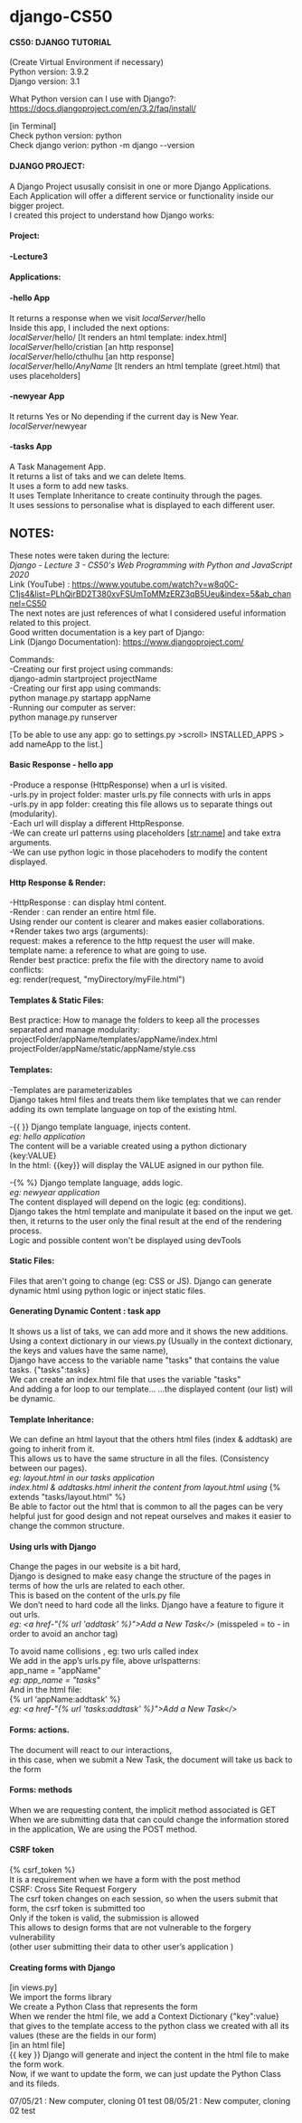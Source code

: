 # django-CS50
#### CS50: DJANGO TUTORIAL

(Create Virtual Environment if necessary)      
Python version: 3.9.2    
Django version: 3.1

What Python version can I use with Django?:    
https://docs.djangoproject.com/en/3.2/faq/install/

[in Terminal]    
Check python version: python    
Check django verion: python -m django --version


#### DJANGO PROJECT:
A Django Project ususally consisit in one or more Django Applications.   
Each Application will offer a different service or functionality inside our bigger project.   
I created this project to understand how Django works:   

#### Project:
#### -Lecture3

#### Applications:
#### -hello App
It returns a response when we visit *localServer*/hello  
Inside this app, I included the next options:  
*localServer*/hello/ [It renders an html template: index.html]  
*localServer*/hello/cristian [an http response]  
*localServer*/hello/cthulhu  [an http response]  
*localServer*/hello/*AnyName*  [It renders an html template (greet.html) that uses placeholders]  
#### -newyear App
It returns Yes or No depending if the current day is New Year.
*localServer*/newyear
#### -tasks App     
A Task Management App.   
It returns a list of taks and we can delete Items.   
It uses a form to add new tasks.    
It uses Template Inheritance to create continuity through the pages.    
It uses sessions to personalise what is displayed to each different user.       

## NOTES:
These notes were taken during the lecture:    
*Django - Lecture 3 - CS50's Web Programming with Python and JavaScript 2020*      
Link (YouTube) : https://www.youtube.com/watch?v=w8q0C-C1js4&list=PLhQjrBD2T380xvFSUmToMMzERZ3qB5Ueu&index=5&ab_channel=CS50  
The next notes are just references of what I considered useful information related to this project.   
Good written documentation is a key part of Django:   
Link (Django Documentation): https://www.djangoproject.com/

Commands:   
-Creating our first project using commands:   
django-admin startproject projectName   
-Creating our first app using commands:   
python manage.py startapp appName   
-Running our computer as server:   
python manage.py runserver

[To be able to use any app: go to settings.py >scroll> INSTALLED_APPS > add nameApp to the list.]

#### Basic Response - hello app 
-Produce a response (HttpResponse) when a url is visited.   
-urls.py in project folder: master urls.py file connects with urls in apps   
-urls.py in app folder: creating this file allows us to separate things out (modularity).   
-Each url will display a different HttpResponse.   
-We can create url patterns using placeholders [<str:name>] and take extra arguments.   
-We can use python logic in those placehoders to modify the content displayed.

#### Http Response & Render:    
-HttpResponse : can display html content.   
-Render : can render an entire html file.   
Using render our content is clearer and makes easier collaborations.    
+Render takes two args (arguments):   
request: makes a reference to the http request the user will make.   
template name: a reference to what are going to use.   
Render best practice: prefix the file with the directory name to avoid conflicts:   
eg: render(request, "myDirectory/myFile.html")

#### Templates & Static Files:   
Best practice: How to manage the folders to keep all the processes separated and manage modularity:   
projectFolder/appName/templates/appName/index.html   
projectFolder/appName/static/appName/style.css


#### Templates:   
-Templates are parameterizables   
Django takes html files and treats them like templates that we can render   
adding its own template language on top of the existing html.   

-{{ }} Django template language, injects content.   
*eg: hello application*    
The content will be a variable created using a python dictionary {key:VALUE}    
In the html: {{key}} will display the VALUE asigned in our python file.   
   
-{% %} Django template language, adds logic.   
*eg: newyear application*     
The content displayed will depend on the logic (eg: conditions).   
Django takes the html template and manipulate it based on the input we get.   
then, it returns to the user only the final result at the end of the rendering process.   
Logic and possible content won't be displayed using devTools   

#### Static Files:   
Files that aren't going to change (eg: CSS or JS).
Django can generate dynamic html using python logic or inject static files.

#### Generating Dynamic Content : task app    
It shows us a list of taks, we can add more and it shows the new additions.    
Using a context dictionary in our views.py (Usually in the context dictionary, the keys and values have the same name),    
Django have access to the variable name "tasks" that contains the value tasks. {"tasks":tasks}    
We can create an index.html file that uses the variable "tasks"     
And adding a for loop to our template...
...the displayed content (our list) will be dynamic.

#### Template Inheritance:

We can define an html layout that the others html files (index & addtask) are going to inherit from it.    
This allows us to have the same structure in all the files. (Consistency between our pages).     
*eg: layout.html in our tasks application*     
*index.html & addtasks.html inherit the content from layout.html using* {% extends "tasks/layout.html" %}       
Be able to factor out the html that is common to all the pages can be very helpful just for good design and not repeat ourselves and makes it easier to change the common structure.     

#### Using urls with Django

Change the pages in our website is a bit hard,     
Django is designed to make easy change the structure of the pages in terms of how the urls are related to each other.     
This is based on the content of the urls.py file      
We don’t need to hard code all the links. Django have a feature to figure it out urls.     
*eg: <a href-"{% url 'addtask' %}">Add a New Task</>* (misspeled = to - in order to avoid an anchor tag)    

To avoid name collisions ,  eg: two urls called index     
We add in the app’s urls.py file, above urlspatterns:    
app_name = "appName"      
*eg: app_name = "tasks"*    
And in the html file:    
{% url ‘appName:addtask’ %}     
*eg: <a href-"{% url 'tasks:addtask' %}">Add a New Task</>*      

#### Forms:  actions.     
The document will react to our interactions,     
in this case, when we submit a New Task, the document will take us back to the form     

#### Forms:  methods     
When we are requesting content, the implicit method associated is GET     
When we are submitting data that can could change the information stored in the application, We are using the POST method.     
 
#### CSRF token     
{% csrf_token %}     
It is a requirement when we have a form with the post method     
CSRF: Cross Site Request Forgery    
The csrf token changes on each session, so when the users submit that form, the csrf token is submitted too         
Only if the token is valid, the submission is allowed       
This allows to design forms that are not vulnerable to the forgery vulnerability        
(other user submitting their data to other user’s application )

#### Creating forms with Django    
[in views.py]    
We import the forms library    
We create a Python Class  that represents the form       
When we render the html file, we add a Context Dictionary {"key":value} that gives to the template access to the python class we created with all its values (these are the fields in our form)      
[in an html file]     
{{ key }} Django will generate and inject the content in the html file to make the form work.      
 Now, if we want to update the form, we can just update the Python Class and its fileds.     


07/05/21 : New computer, cloning 01 test
08/05/21 : New computer, cloning 02 test

